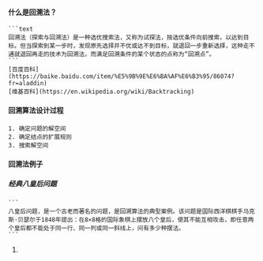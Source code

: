 #### 什么是回溯法？
    ```text
    回溯法（探索与回溯法）是一种选优搜索法，又称为试探法，按选优条件向前搜索，以达到目标。但当探索到某一步时，发现原先选择并不优或达不到目标，就退回一步重新选择，这种走不通就退回再走的技术为回溯法，而满足回溯条件的某个状态的点称为“回溯点”。
    ```
    [百度百科](https://baike.baidu.com/item/%E5%9B%9E%E6%BA%AF%E6%B3%95/86074?fr=aladdin)   
    [维基百科](https://en.wikipedia.org/wiki/Backtracking)

#### 回溯算法设计过程
    1. 确定问题的解空间
    2. 确定结点的扩展规则
    3. 搜索解空间

#### 回溯法例子

##### 经典八皇后问题
    ```
    八皇后问题，是一个古老而著名的问题，是回溯算法的典型案例。该问题是国际西洋棋棋手马克斯·贝瑟尔于1848年提出：在8×8格的国际象棋上摆放八个皇后，使其不能互相攻击，即任意两个皇后都不能处于同一行、同一列或同一斜线上，问有多少种摆法。
    ```
1. 
